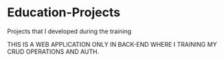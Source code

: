# Education-Projects
Projects that I developed during the training


THIS IS A WEB APPLICATION ONLY IN BACK-END WHERE I TRAINING MY CRUD OPERATIONS AND AUTH.
